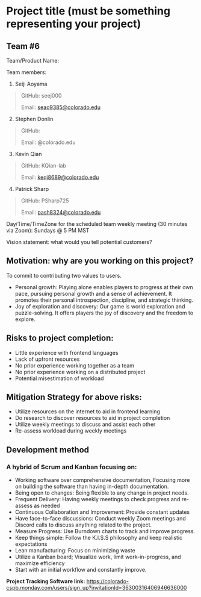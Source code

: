 # Project title (must be something representing your project)

## Team #6

Team/Product Name:

Team members: 

1. Seiji Aoyama

>GitHub: seej000
>
>Email: seao9385@colorado.edu

2. Stephen Donlin

>GitHub: 
>
>Email: @colorado.edu

3. Kevin Qian

>GitHub: KQian-lab
>
>Email: keqi8689@colorado.edu


4. Patrick Sharp

>GitHub: PSharp725
>
>Email: pash8324@colorado.edu


Day/Time/TimeZone for the scheduled team weekly meeting (30 minutes via Zoom): Sundays @ 5 PM MST

Vision statement: what would you tell potential customers?

## Motivation: why are you working on this project?

To commit to contributing two values to users.
- Personal growth: Playing alone enables players to progress at their own pace, pursuing personal growth and a sense of achievement. It promotes their personal introspection, discipline, and strategic thinking.
- Joy of exploration and discovery: Our game is world exploration and puzzle-solving. It offers players the joy of discovery and the freedom to explore.


## Risks to project completion:

- Little experience with frontend languages
- Lack of upfront resources
- No prior experience working together as a team
- No prior experience working on a distributed project
- Potential misestimation of workload



## Mitigation Strategy for above risks:
- Utilize resources on the internet to aid in frontend learning
- Do research to discover resources to aid in project completion
- Utilize weekly meetings to discuss and assist each other
- Re-assess workload during weekly meetings


## Development method
### A hybrid of Scrum and Kanban focusing on:
- Working software over comprehensive documentation, Focusing more on building the software than having in-depth documentation.
- Being open to changes: Being flexible to any change in project needs.
- Frequent Delivery: Having weekly meetings to check progress and re-assess as needed
- Continuous Collaboration and Improvement: Provide constant updates
- Have face-to-face discussions: Conduct weekly Zoom meetings and Discord calls to discuss anything related to the project.
- Measure Progress: Use Burndown charts to track and improve progress.
- Keep things simple: Follow the K.I.S.S philosophy and keep realistic expectations 
- Lean manufacturing: Focus on minimizing waste
- Utilize a Kanban board; Visualize work, limit work-in-progress, and maximize efficiency
- Start with an initial workflow and constantly improve.


**Project Tracking Software link:** https://colorado-cspb.monday.com/users/sign_up?invitationId=36300316406946636000

